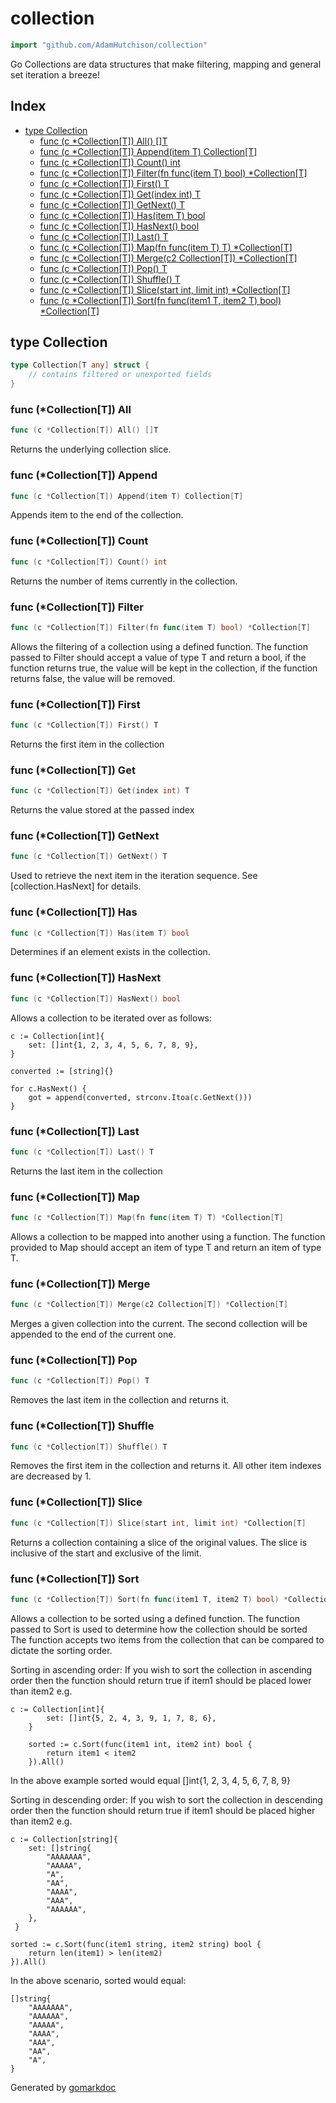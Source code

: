 <!-- Code generated by gomarkdoc. DO NOT EDIT -->

# collection

```go
import "github.com/AdamHutchison/collection"
```

Go Collections are data structures that make filtering, mapping and general set iteration a breeze\!

## Index

- [type Collection](<#type-collection>)
  - [func (c *Collection[T]) All() []T](<#func-collectiont-all>)
  - [func (c *Collection[T]) Append(item T) Collection[T]](<#func-collectiont-append>)
  - [func (c *Collection[T]) Count() int](<#func-collectiont-count>)
  - [func (c *Collection[T]) Filter(fn func(item T) bool) *Collection[T]](<#func-collectiont-filter>)
  - [func (c *Collection[T]) First() T](<#func-collectiont-first>)
  - [func (c *Collection[T]) Get(index int) T](<#func-collectiont-get>)
  - [func (c *Collection[T]) GetNext() T](<#func-collectiont-getnext>)
  - [func (c *Collection[T]) Has(item T) bool](<#func-collectiont-has>)
  - [func (c *Collection[T]) HasNext() bool](<#func-collectiont-hasnext>)
  - [func (c *Collection[T]) Last() T](<#func-collectiont-last>)
  - [func (c *Collection[T]) Map(fn func(item T) T) *Collection[T]](<#func-collectiont-map>)
  - [func (c *Collection[T]) Merge(c2 Collection[T]) *Collection[T]](<#func-collectiont-merge>)
  - [func (c *Collection[T]) Pop() T](<#func-collectiont-pop>)
  - [func (c *Collection[T]) Shuffle() T](<#func-collectiont-shuffle>)
  - [func (c *Collection[T]) Slice(start int, limit int) *Collection[T]](<#func-collectiont-slice>)
  - [func (c *Collection[T]) Sort(fn func(item1 T, item2 T) bool) *Collection[T]](<#func-collectiont-sort>)


## type Collection

```go
type Collection[T any] struct {
    // contains filtered or unexported fields
}
```

### func \(\*Collection\[T\]\) All

```go
func (c *Collection[T]) All() []T
```

Returns the underlying collection slice.

### func \(\*Collection\[T\]\) Append

```go
func (c *Collection[T]) Append(item T) Collection[T]
```

Appends item to the end of the collection.

### func \(\*Collection\[T\]\) Count

```go
func (c *Collection[T]) Count() int
```

Returns the number of items currently in the collection.

### func \(\*Collection\[T\]\) Filter

```go
func (c *Collection[T]) Filter(fn func(item T) bool) *Collection[T]
```

Allows the filtering of a collection using a defined function. The function passed to Filter should accept a value of type T and return a bool, if the function returns true, the value will be kept in the collection, if the function returns false, the value will be removed.

### func \(\*Collection\[T\]\) First

```go
func (c *Collection[T]) First() T
```

Returns the first item in the collection

### func \(\*Collection\[T\]\) Get

```go
func (c *Collection[T]) Get(index int) T
```

Returns the value stored at the passed index

### func \(\*Collection\[T\]\) GetNext

```go
func (c *Collection[T]) GetNext() T
```

Used to retrieve the next item in the iteration sequence. See \[collection.HasNext\] for details.

### func \(\*Collection\[T\]\) Has

```go
func (c *Collection[T]) Has(item T) bool
```

Determines if an element exists in the collection.

### func \(\*Collection\[T\]\) HasNext

```go
func (c *Collection[T]) HasNext() bool
```

Allows a collection to be iterated over as follows:

```
c := Collection[int]{
	set: []int{1, 2, 3, 4, 5, 6, 7, 8, 9},
}

converted := [string]{}

for c.HasNext() {
	got = append(converted, strconv.Itoa(c.GetNext()))
}
```

### func \(\*Collection\[T\]\) Last

```go
func (c *Collection[T]) Last() T
```

Returns the last item in the collection

### func \(\*Collection\[T\]\) Map

```go
func (c *Collection[T]) Map(fn func(item T) T) *Collection[T]
```

Allows a collection to be mapped into another using a function. The function provided to Map should accept an item of type T and return an item of type T.

### func \(\*Collection\[T\]\) Merge

```go
func (c *Collection[T]) Merge(c2 Collection[T]) *Collection[T]
```

Merges a given collection into the current. The second collection will be appended to the end of the current one.

### func \(\*Collection\[T\]\) Pop

```go
func (c *Collection[T]) Pop() T
```

Removes the last item in the collection and returns it.

### func \(\*Collection\[T\]\) Shuffle

```go
func (c *Collection[T]) Shuffle() T
```

Removes the first item in the collection and returns it. All other item indexes are decreased by 1.

### func \(\*Collection\[T\]\) Slice

```go
func (c *Collection[T]) Slice(start int, limit int) *Collection[T]
```

Returns a collection containing a slice of the original values. The slice is inclusive of the start and exclusive of the limit.

### func \(\*Collection\[T\]\) Sort

```go
func (c *Collection[T]) Sort(fn func(item1 T, item2 T) bool) *Collection[T]
```

Allows a collection to be sorted using a defined function. The function passed to Sort is used to determine how the collection should be sorted The function accepts two items from the collection that can be compared to dictate the sorting order.

Sorting in ascending order: If you wish to sort the collection in ascending order then the function should return true if item1 should be placed lower than item2 e.g.

```
c := Collection[int]{
		set: []int{5, 2, 4, 3, 9, 1, 7, 8, 6},
	}

	sorted := c.Sort(func(item1 int, item2 int) bool {
		return item1 < item2
	}).All()
```

In the above example sorted would equal \[\]int\{1, 2, 3, 4, 5, 6, 7, 8, 9\}

Sorting in descending order: If you wish to sort the collection in descending order then the function should return true if item1 should be placed higher than item2 e.g.

```
c := Collection[string]{
	set: []string{
		"AAAAAAA",
		"AAAAA",
		"A",
		"AA",
		"AAAA",
		"AAA",
		"AAAAAA",
	},
 }

sorted := c.Sort(func(item1 string, item2 string) bool {
	return len(item1) > len(item2)
}).All()
```

In the above scenario, sorted would equal:

```
[]string{
	"AAAAAAA",
	"AAAAAA",
	"AAAAA",
	"AAAA",
	"AAA",
	"AA",
	"A",
}
```



Generated by [gomarkdoc](<https://github.com/princjef/gomarkdoc>)

